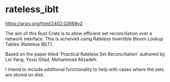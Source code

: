 # rateless_iblt
https://arxiv.org/html/2402.02668v2

The aim of this Rust Crate is to allow efficient set reconciliation over a network interface. This is acheived using Rateless Invertible Bloom Lookup Tables (Rateless IBLT).

Based on the paper titled 'Practical Rateless Set Reconciliation' authored by Lei Yang, Yossi Gilad, Mohammad Alizadeh.

I intend to include additional functionality to help with cases where the sets are stored on disk. 
